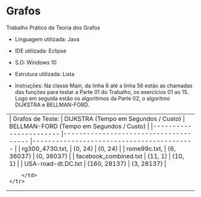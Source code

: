 # Grafos
Trabalho Prático de Teoria dos Grafos



* Linguagem utilizada:  Java

* IDE utilizada:  Eclipse

* S.O: Windows 10

* Estrutura utilizada:  Lista

* Instruções:  Na classe Main, da linha 6 até a linha 56 estão as chamadas das funções para testar a Parte 01 do Trabalho, os exercícios 01 ao 15. Logo em seguida estão os algoritimos da Parte 02, o algoritmo DIJKSTRA e BELLMAN-FORD.



<table>
    <tr>
        <td>
| Grafos de Teste:      	| DIJKSTRA (Tempo em Segundos / Custo) 	| BELLMAN-FORD (Tempo em Segundos / Custo) 	|
|-----------------------	|--------------------------------------	|------------------------------------------	|
| rg300_4730.txt,       	| {0, 24}                              	| {0, 24}                                  	|
| rome99c.txt,          	| {6, 36037}                           	| {0, 36037}                               	|
| facebook_combined.txt 	| {11, 1}                              	| {10, 1}                                  	|
| USA-road-dt.DC.txt    	| {160, 28137}                         	| {3, 28137}                               	|


        </td>
    </tr>

</table>

